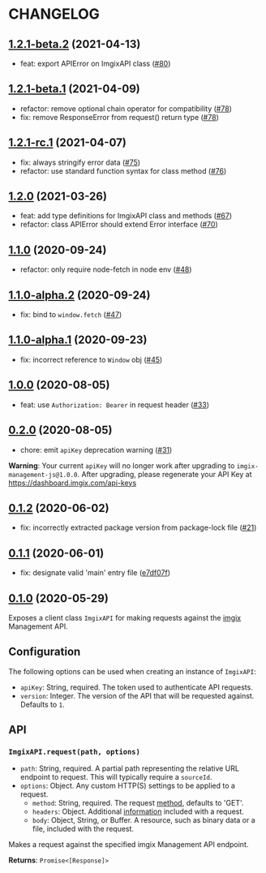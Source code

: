 # CHANGELOG

## [1.2.1-beta.2](https://github.com/imgix/imgix-management-js/compare/v1.2.1-beta.1...v1.2.1-beta.2) (2021-04-13)

* feat: export APIError on ImgixAPI class ([#80](https://github.com/imgix/imgix-management-js/pull/80))

## [1.2.1-beta.1](https://github.com/imgix/imgix-management-js/compare/v1.2.1-rc.1...v1.2.1-beta.1) (2021-04-09)

* refactor: remove optional chain operator for compatibility ([#78](https://github.com/imgix/imgix-management-js/pull/78))
* fix: remove ResponseError from request() return type ([#78](https://github.com/imgix/imgix-management-js/pull/78))

## [1.2.1-rc.1](https://github.com/imgix/imgix-management-js/compare/v1.2.0...v1.2.1-rc.1) (2021-04-07)

* fix: always stringify error data ([#75](https://github.com/imgix/imgix-management-js/pull/75))
* refactor: use standard function syntax for class method ([#76](https://github.com/imgix/imgix-management-js/pull/76))

## [1.2.0](https://github.com/imgix/imgix-management-js/compare/v1.1.0...v1.2.0) (2021-03-26)

* feat: add type definitions for ImgixAPI class and methods ([#67](https://github.com/imgix/imgix-management-js/pull/67))
* refactor: class APIError should extend Error interface ([#70](https://github.com/imgix/imgix-management-js/pull/70))

## [1.1.0](https://github.com/imgix/imgix-management-js/compare/v1.1.0-alpha.2...v1.1.0) (2020-09-24)

* refactor: only require node-fetch in node env ([#48](https://github.com/imgix/imgix-management-js/pull/48))

## [1.1.0-alpha.2](https://github.com/imgix/imgix-management-js/compare/v1.1.0-alpha.1...v1.1.0-alpha.2) (2020-09-24)

* fix: bind to `window.fetch` ([#47](https://github.com/imgix/imgix-management-js/pull/47))

## [1.1.0-alpha.1](https://github.com/imgix/imgix-management-js/compare/v1.0.0...v1.1.0-alpha.1) (2020-09-23)

* fix: incorrect reference to `Window` obj ([#45](https://github.com/imgix/imgix-management-js/pull/45))

## [1.0.0](https://github.com/imgix/imgix-management-js/compare/v0.2.0...v1.0.0) (2020-08-05)

* feat: use `Authorization: Bearer` in request header ([#33](https://github.com/imgix/imgix-management-js/pull/33))

## [0.2.0](https://github.com/imgix/imgix-management-js/compare/v0.1.2...v0.2.0) (2020-08-05)

* chore: emit `apiKey` deprecation warning ([#31](https://github.com/imgix/imgix-management-js/pull/31))

**Warning**: Your current `apiKey` will no longer work after upgrading to `imgix-management-js@1.0.0`. After upgrading, please regenerate your API Key at https://dashboard.imgix.com/api-keys

## [0.1.2](https://github.com/imgix/imgix-management-js/compare/v0.1.1...v0.1.2) (2020-06-02)

* fix: incorrectly extracted package version from package-lock file ([#21](https://github.com/imgix/imgix-management-js/pull/21))

## [0.1.1](https://github.com/imgix/imgix-management-js/compare/v0.1.0...v0.1.1) (2020-06-01)

* fix: designate valid 'main' entry file ([e7df07f](https://github.com/imgix/imgix-management-js/commit/e7df07ffbc98590cbb63067887b87fd4cc1cb346))

## [0.1.0](https://github.com/imgix/imgix-management-js/compare/main...v0.1.0) (2020-05-29)

Exposes a client class `ImgixAPI` for making requests against the [imgix](https://www.imgix.com/) Management API.

## Configuration

The following options can be used when creating an instance of `ImgixAPI`:

* `apiKey`: String, required. The token used to authenticate API requests.
* `version`: Integer. The version of the API that will be requested against. Defaults to `1`.

## API

### `ImgixAPI.request(path, options)`

* `path`: String, required. A partial path representing the relative URL endpoint to request. This will typically require a `sourceId`.
* `options`: Object. Any custom HTTP(S) settings to be applied to a request.
  * `method`: String, required. The request [method](https://developer.mozilla.org/en-US/docs/Web/HTTP/Methods), defaults to 'GET'.
  * `headers`: Object. Additional [information](https://developer.mozilla.org/en-US/docs/Web/HTTP/Headers) included with a request.
  * `body`: Object, String, or Buffer. A resource, such as binary data or a file, included with the request.

Makes a request against the specified imgix Management API endpoint.

**Returns**: `Promise<[Response]>`
